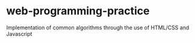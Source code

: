 # web-programming-practice
Implementation of common algorithms through the use of HTML/CSS and Javascript
